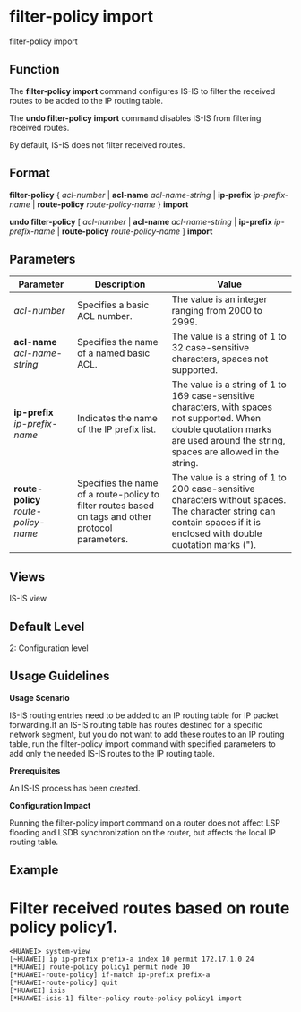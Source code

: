 filter-policy import
====================

filter-policy import

Function
--------



The **filter-policy import** command configures IS-IS to filter the received routes to be added to the IP routing table.

The **undo filter-policy import** command disables IS-IS from filtering received routes.



By default, IS-IS does not filter received routes.


Format
------

**filter-policy** { *acl-number* | **acl-name** *acl-name-string* | **ip-prefix** *ip-prefix-name* | **route-policy** *route-policy-name* } **import**

**undo filter-policy** [ *acl-number* | **acl-name** *acl-name-string* | **ip-prefix** *ip-prefix-name* | **route-policy** *route-policy-name* ] **import**


Parameters
----------

| Parameter | Description | Value |
| --- | --- | --- |
| *acl-number* | Specifies a basic ACL number. | The value is an integer ranging from 2000 to 2999. |
| **acl-name** *acl-name-string* | Specifies the name of a named basic ACL. | The value is a string of 1 to 32 case-sensitive characters, spaces not supported. |
| **ip-prefix** *ip-prefix-name* | Indicates the name of the IP prefix list. | The value is a string of 1 to 169 case-sensitive characters, with spaces not supported. When double quotation marks are used around the string, spaces are allowed in the string. |
| **route-policy** *route-policy-name* | Specifies the name of a route-policy to filter routes based on tags and other protocol parameters. | The value is a string of 1 to 200 case-sensitive characters without spaces. The character string can contain spaces if it is enclosed with double quotation marks ("). |



Views
-----

IS-IS view


Default Level
-------------

2: Configuration level


Usage Guidelines
----------------

**Usage Scenario**

IS-IS routing entries need to be added to an IP routing table for IP packet forwarding.If an IS-IS routing table has routes destined for a specific network segment, but you do not want to add these routes to an IP routing table, run the filter-policy import command with specified parameters to add only the needed IS-IS routes to the IP routing table.

**Prerequisites**

An IS-IS process has been created.

**Configuration Impact**

Running the filter-policy import command on a router does not affect LSP flooding and LSDB synchronization on the router, but affects the local IP routing table.


Example
-------

# Filter received routes based on route policy policy1.
```
<HUAWEI> system-view
[~HUAWEI] ip ip-prefix prefix-a index 10 permit 172.17.1.0 24
[*HUAWEI] route-policy policy1 permit node 10
[*HUAWEI-route-policy] if-match ip-prefix prefix-a
[*HUAWEI-route-policy] quit
[*HUAWEI] isis
[*HUAWEI-isis-1] filter-policy route-policy policy1 import

```